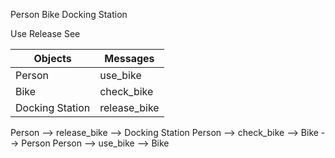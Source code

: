 Person
Bike
Docking Station

Use
Release
See

Objects | Messages
--------|---------
Person | use_bike
Bike | check_bike
Docking Station | release_bike

Person --> release_bike --> Docking Station
Person --> check_bike --> Bike --> Person
Person --> use_bike --> Bike
